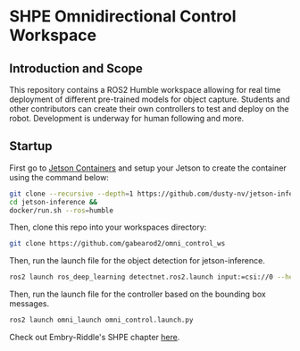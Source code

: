 # SHPE Omnidirectional Control Workspace

## Introduction and Scope

This repository contains a ROS2 Humble workspace allowing for real time deployment of different pre-trained models for object capture. Students and other contributors can create their own controllers to test and deploy on the robot. Development is underway for human following and more.

## Startup

First go to [Jetson Containers](https://github.com/dusty-nv/jetson-inference/tree/master) and setup your Jetson to create the container using the command below:

```bash
git clone --recursive --depth=1 https://github.com/dusty-nv/jetson-inference &&
cd jetson-inference &&
docker/run.sh --ros=humble
```
Then, clone this repo into your workspaces directory:

```bash
git clone https://github.com/gabearod2/omni_control_ws
```

Then, run the launch file for the object detection for jetson-inference.

```bash
ros2 launch ros_deep_learning detectnet.ros2.launch input:=csi://0 --headless

```

Then, run the launch file for the controller based on the bounding box messages.

```bash
ros2 launch omni_launch omni_control.launch.py
```

Check out Embry-Riddle's SHPE chapter [here](https://eraushpe.org/).
